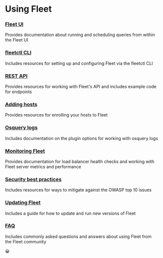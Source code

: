 # Using Fleet

### [Fleet UI](./1-Fleet-UI.md) 
Provides documentation about running and scheduling queries from within the Fleet UI

### [fleetctl CLI](./2-fleetctl-CLI.md) 
Includes resources for setting up and configuring Fleet via the fleetctl CLI

### [REST API](./3-REST-API.md) 
Provides resources for working with Fleet's API and includes example code for endpoints

### [Adding hosts](./4-Adding-hosts.md) 
Provides resources for enrolling your hosts to Fleet

### [Osquery logs](./5-Osquery-logs.md) 
Includes documentation on the plugin options for working with osquery logs

### [Monitoring Fleet](./6-Monitoring-Fleet.md) 
Provides documentation for load balancer health checks and working with Fleet server metrics and performance 

### [Security best practices](./7-Security-best-practices.md) 
Includes resources for ways to mitigate against the OWASP top 10 issues

### [Updating Fleet](./8-Updating-Fleet.md) 
Includes a guide for how to update and run new versions of Fleet

### [FAQ](./FAQ.md) 
Includes commonly asked questions and answers about using Fleet from the Fleet community

😀
